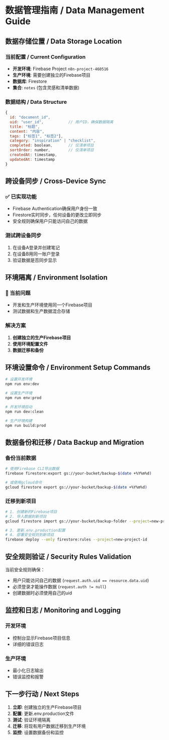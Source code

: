 # 数据管理指南 / Data Management Guide

## 数据存储位置 / Data Storage Location

### 当前配置 / Current Configuration
- **开发环境**: Firebase Project `n8n-project-460516`
- **生产环境**: 需要创建独立的Firebase项目
- **数据库**: Firestore
- **集合**: `notes` (包含灵感和清单数据)

### 数据结构 / Data Structure
```javascript
{
  id: "document_id",
  uid: "user_id",           // 用户ID，确保数据隔离
  title: "标题",
  content: "内容",
  tags: ["标签1", "标签2"],
  category: "inspiration" | "checklist",
  completed: boolean,       // 仅清单项目
  sortOrder: number,        // 仅清单项目
  createdAt: timestamp,
  updatedAt: timestamp
}
```

## 跨设备同步 / Cross-Device Sync

### ✅ 已实现功能
- Firebase Authentication确保用户身份一致
- Firestore实时同步，任何设备的更改立即同步
- 安全规则确保用户只能访问自己的数据

### 测试跨设备同步
1. 在设备A登录并创建笔记
2. 在设备B用同一账户登录
3. 验证数据是否同步显示

## 环境隔离 / Environment Isolation

### 🚨 当前问题
- 开发和生产环境使用同一个Firebase项目
- 测试数据和生产数据混合存储

### 解决方案
1. **创建独立的生产Firebase项目**
2. **使用环境配置文件**
3. **数据迁移和备份**

## 环境设置命令 / Environment Setup Commands

```bash
# 设置开发环境
npm run env:dev

# 设置生产环境  
npm run env:prod

# 开发环境启动
npm run dev:clean

# 生产环境构建
npm run build:prod
```

## 数据备份和迁移 / Data Backup and Migration

### 备份当前数据
```bash
# 使用Firebase CLI导出数据
firebase firestore:export gs://your-bucket/backup-$(date +%Y%m%d)

# 或使用gcloud命令
gcloud firestore export gs://your-bucket/backup-$(date +%Y%m%d)
```

### 迁移到新项目
```bash
# 1. 创建新的Firebase项目
# 2. 导入数据到新项目
gcloud firestore import gs://your-bucket/backup-folder --project=new-project-id

# 3. 更新.env.production配置
# 4. 部署安全规则到新项目
firebase deploy --only firestore:rules --project=new-project-id
```

## 安全规则验证 / Security Rules Validation

当前安全规则确保：
- 用户只能访问自己的数据 (`request.auth.uid == resource.data.uid`)
- 必须登录才能操作数据 (`request.auth != null`)
- 创建数据时必须使用自己的uid

## 监控和日志 / Monitoring and Logging

### 开发环境
- 控制台显示Firebase项目信息
- 详细的错误日志

### 生产环境
- 最小化日志输出
- 错误监控和报警

## 下一步行动 / Next Steps

1. **立即**: 创建独立的生产Firebase项目
2. **配置**: 更新.env.production文件
3. **测试**: 验证环境隔离
4. **迁移**: 将现有用户数据迁移到生产环境
5. **监控**: 设置数据备份和监控
